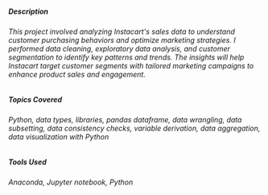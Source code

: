 ##### Description
###### This project involved analyzing Instacart's sales data to understand customer purchasing behaviors and optimize marketing strategies. I performed data cleaning, exploratory data analysis, and customer segmentation to identify key patterns and trends. The insights will help Instacart target customer segments with tailored marketing campaigns to enhance product sales and engagement.

##### Topics Covered
###### Python, data types, libraries, pandas dataframe, data wrangling, data subsetting, data consistency checks, variable derivation, data aggregation, data visualization with Python

##### Tools Used
###### Anaconda, Jupyter notebook, Python
